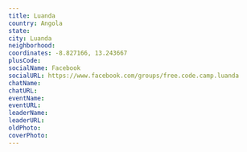 ```yaml
---
title: Luanda
country: Angola
state: 
city: Luanda
neighborhood: 
coordinates: -8.827166, 13.243667
plusCode:
socialName: Facebook
socialURL: https://www.facebook.com/groups/free.code.camp.luanda
chatName:
chatURL:
eventName:
eventURL:
leaderName:
leaderURL:
oldPhoto: 
coverPhoto:
---
```

